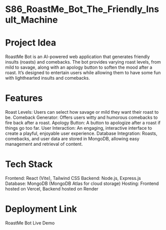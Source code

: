 # S86_RoastMe_Bot_The_Friendly_Insult_Machine

# Project Idea
RoastMe Bot is an AI-powered web application that generates friendly insults (roasts) and comebacks. The bot provides varying roast levels, from mild to savage, along with an apology button to soften the mood after a roast. It’s designed to entertain users while allowing them to have some fun with lighthearted insults and comebacks.

# Features
Roast Levels: Users can select how savage or mild they want their roast to be.
Comeback Generator: Offers users witty and humorous comebacks to fire back after a roast.
Apology Button: A button to apologize after a roast if things go too far.
User Interaction: An engaging, interactive interface to create a playful, enjoyable user experience.
Database Integration: Roasts, comebacks, and user data are stored in MongoDB, allowing easy management and retrieval of content.
# Tech Stack
Frontend: React (Vite), Tailwind CSS
Backend: Node.js, Express.js
Database: MongoDB (MongoDB Atlas for cloud storage)
Hosting: Frontend hosted on Vercel, Backend hosted on Render
# Deployment Link
RoastMe Bot Live Demo
